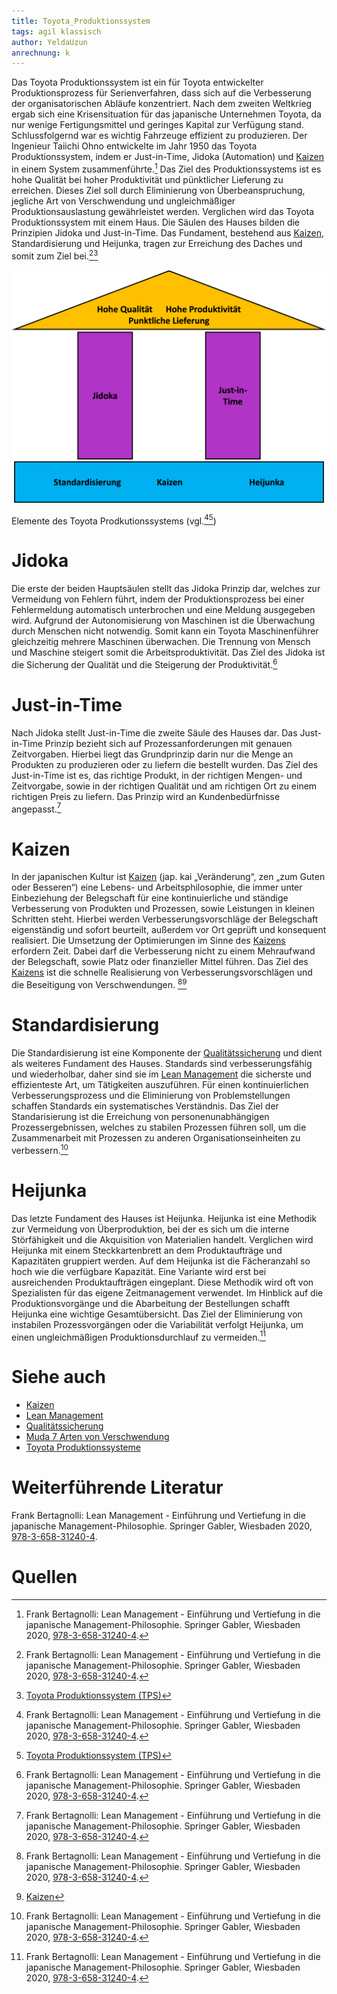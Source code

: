 ```yaml
---
title: Toyota_Produktionssystem
tags: agil klassisch
author: YeldaUzun
anrechnung: k
---
```


Das Toyota Produktionssystem ist ein für Toyota entwickelter Produktionsprozess für Serienverfahren, dass sich auf die Verbesserung der organisatorischen Abläufe konzentriert. Nach dem zweiten Weltkrieg ergab sich eine Krisensituation für das japanische Unternehmen Toyota, da nur wenige Fertigungsmittel und geringes Kapital zur Verfügung stand. Schlussfolgernd war es wichtig Fahrzeuge effizient zu produzieren. Der Ingenieur Taiichi Ohno entwickelte im Jahr 1950 das Toyota Produktionssystem, indem er Just-in-Time, Jidoka (Automation) und [Kaizen](https://github.com/ManagingProjectsSuccessfully/ManagingProjectsSuccessfully.github.io/blob/main/kb/Kaizen.md) in einem System zusammenführte.[^1] Das Ziel des Produktionssystems ist es hohe Qualität bei hoher Produktivität und pünktlicher Lieferung zu erreichen. Dieses Ziel soll durch Eliminierung von Überbeanspruchung, jegliche Art von Verschwendung und ungleichmäßiger Produktionsauslastung gewährleistet werden. Verglichen wird das Toyota Produktionssystem mit einem Haus. Die Säulen des Hauses bilden die Prinzipien Jidoka und Just-in-Time. Das Fundament, bestehend aus [Kaizen](https://github.com/ManagingProjectsSuccessfully/ManagingProjectsSuccessfully.github.io/blob/main/kb/Kaizen.md), Standardisierung und Heijunka, tragen zur Erreichung des Daches und somit zum Ziel bei.[^1][^2]

<img src="Toyota_Produktionssystem/ToyotaPS.png" alt="Elemente des Toyota Prodkutionssystems" width="600"/>

Elemente des Toyota Prodkutionssystems (vgl.[^1][^2])

# Jidoka

Die erste der beiden Hauptsäulen stellt das Jidoka Prinzip dar, welches zur Vermeidung von Fehlern führt, indem der Produktionsprozess bei einer Fehlermeldung automatisch unterbrochen und eine Meldung ausgegeben wird. Aufgrund der Autonomisierung von Maschinen ist die Überwachung durch Menschen nicht notwendig. Somit kann ein Toyota Maschinenführer gleichzeitig mehrere Maschinen überwachen. Die Trennung von Mensch und Maschine steigert somit die Arbeitsproduktivität. Das Ziel des Jidoka ist die Sicherung der Qualität und die Steigerung der Produktivität.[^1]

# Just-in-Time

Nach Jidoka stellt Just-in-Time die zweite Säule des Hauses dar. Das Just-in-Time Prinzip bezieht sich auf Prozessanforderungen mit genauen Zeitvorgaben. Hierbei liegt das Grundprinzip darin nur die Menge an Produkten zu produzieren oder zu liefern die bestellt wurden. Das Ziel des Just-in-Time ist es, das richtige Produkt, in der richtigen Mengen- und Zeitvorgabe, sowie in der richtigen Qualität und am richtigen Ort zu einem richtigen Preis zu liefern. Das Prinzip wird an Kundenbedürfnisse angepasst.[^1]

# Kaizen

In der japanischen Kultur ist [Kaizen](https://github.com/ManagingProjectsSuccessfully/ManagingProjectsSuccessfully.github.io/blob/main/kb/Kaizen.md) (jap. kai „Veränderung“, zen „zum Guten oder Besseren“) eine Lebens- und Arbeitsphilosophie,
die immer unter Einbeziehung der Belegschaft für eine kontinuierliche und ständige Verbesserung von Produkten und Prozessen, sowie Leistungen in kleinen Schritten steht. Hierbei werden Verbesserungsvorschläge der Belegschaft eigenständig und sofort beurteilt, außerdem vor Ort geprüft und konsequent realisiert. Die Umsetzung der Optimierungen im Sinne des [Kaizens](https://github.com/ManagingProjectsSuccessfully/ManagingProjectsSuccessfully.github.io/blob/main/kb/Kaizen.md) erfordern Zeit. Dabei darf die Verbesserung nicht zu einem Mehraufwand der Belegschaft, sowie Platz oder finanzieller Mittel führen. Das Ziel des [Kaizens](https://github.com/ManagingProjectsSuccessfully/ManagingProjectsSuccessfully.github.io/blob/main/kb/Kaizen.md) ist die schnelle Realisierung von Verbesserungsvorschlägen und die Beseitigung von Verschwendungen. [^1][^3]

# Standardisierung

Die Standardisierung ist eine Komponente der [Qualitätssicherung](https://github.com/ManagingProjectsSuccessfully/ManagingProjectsSuccessfully.github.io/blob/main/kb/Qualitaetssicherung.md) und dient als weiteres Fundament des Hauses. Standards sind verbesserungsfähig und wiederholbar, daher sind sie im [Lean Management](https://github.com/ManagingProjectsSuccessfully/ManagingProjectsSuccessfully.github.io/blob/main/kb/Lean_Projektmanagement.md) die sicherste und effizienteste Art, um Tätigkeiten auszuführen. Für einen kontinuierlichen Verbesserungsprozess und die Eliminierung von Problemstellungen schaffen Standards ein systematisches Verständnis.  Das Ziel der Standarisierung ist die Erreichung von personenunabhängigen Prozessergebnissen, welches zu stabilen Prozessen führen soll, um die Zusammenarbeit mit Prozessen zu anderen Organisationseinheiten zu verbessern.[^1]

# Heijunka

Das letzte Fundament des Hauses ist Heijunka. Heijunka ist eine Methodik zur Vermeidung von Überproduktion, bei der es sich um die interne Störfähigkeit und die Akquisition von Materialien handelt. Verglichen wird Heijunka mit einem Steckkartenbrett an dem Produktaufträge und Kapazitäten gruppiert werden. Auf dem Heijunka ist die Fächeranzahl so hoch wie die verfügbare Kapazität. Eine Variante wird erst bei ausreichenden Produktaufträgen eingeplant. Diese Methodik wird oft von Spezialisten für das eigene Zeitmanagement verwendet. Im Hinblick auf die Produktionsvorgänge und die Abarbeitung der Bestellungen schafft Heijunka eine wichtige Gesamtübersicht. Das Ziel der Eliminierung von instabilen Prozessvorgängen oder die Variabilität verfolgt Heijunka, um einen ungleichmäßigen Produktionsdurchlauf zu vermeiden.[^1]

# Siehe auch

* [Kaizen](Kaizen.md)
* [Lean Management](https://github.com/ManagingProjectsSuccessfully/ManagingProjectsSuccessfully.github.io/blob/main/kb/Lean_Projektmanagement.md)
* [Qualitätssicherung](https://github.com/ManagingProjectsSuccessfully/ManagingProjectsSuccessfully.github.io/blob/main/kb/Qualitaetssicherung.md)
* [Muda 7 Arten von Verschwendung](https://github.com/ManagingProjectsSuccessfully/ManagingProjectsSuccessfully.github.io/blob/main/kb/Muda_7_Arten_von_Verschwendung.md)
* [Toyota Produktionssysteme](https://github.com/ManagingProjectsSuccessfully/ManagingProjectsSuccessfully.github.io/blob/main/kb/Toyota_Produktionssystem.md)

# Weiterführende Literatur

Frank Bertagnolli: Lean Management - Einführung und Vertiefung in die japanische Management-Philosophie. Springer Gabler, Wiesbaden 2020, [978-3-658-31240-4](https://www.doi.org/10.1007/978-3-658-31240-4).

# Quellen

[^1]: Frank Bertagnolli: Lean Management - Einführung und Vertiefung in die japanische Management-Philosophie. Springer Gabler, Wiesbaden 2020, [978-3-658-31240-4](https://www.doi.org/10.1007/978-3-658-31240-4).
[^2]: [Toyota Produktionssystem (TPS)](https://der-prozessmanager.de/aktuell/wissensdatenbank/toyota-produktionssystem)
[^3]: [Kaizen](https://de.wikipedia.org/wiki/Kaizen)
